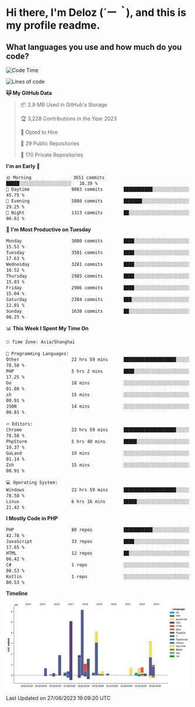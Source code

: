 # **Hi there, I'm Deloz (*´ー｀*), and this is my profile readme.**

## **What languages you use and how much do you code?**

<!--START_SECTION:waka-->
![Code Time](http://img.shields.io/badge/Code%20Time-1%2C758%20hrs%2035%20mins-blue)

![Lines of code](https://img.shields.io/badge/From%20Hello%20World%20I%27ve%20Written-31.1%20million%20lines%20of%20code-blue)

**🐱 My GitHub Data** 

> 📦 2.9 MB Used in GitHub's Storage 
 > 
> 🏆 3,228 Contributions in the Year 2023
 > 
> 💼 Opted to Hire
 > 
> 📜 29 Public Repositories 
 > 
> 🔑 170 Private Repositories 
 > 
**I'm an Early 🐤** 

```text
🌞 Morning                3651 commits        █████░░░░░░░░░░░░░░░░░░░░   18.39 % 
🌆 Daytime                9083 commits        ███████████░░░░░░░░░░░░░░   45.75 % 
🌃 Evening                5808 commits        ███████░░░░░░░░░░░░░░░░░░   29.25 % 
🌙 Night                  1313 commits        ██░░░░░░░░░░░░░░░░░░░░░░░   06.61 % 
```
📅 **I'm Most Productive on Tuesday** 

```text
Monday                   3080 commits        ████░░░░░░░░░░░░░░░░░░░░░   15.51 % 
Tuesday                  3501 commits        ████░░░░░░░░░░░░░░░░░░░░░   17.63 % 
Wednesday                3281 commits        ████░░░░░░░░░░░░░░░░░░░░░   16.52 % 
Thursday                 2985 commits        ████░░░░░░░░░░░░░░░░░░░░░   15.03 % 
Friday                   2986 commits        ████░░░░░░░░░░░░░░░░░░░░░   15.04 % 
Saturday                 2384 commits        ███░░░░░░░░░░░░░░░░░░░░░░   12.01 % 
Sunday                   1638 commits        ██░░░░░░░░░░░░░░░░░░░░░░░   08.25 % 
```


📊 **This Week I Spent My Time On** 

```text
🕑︎ Time Zone: Asia/Shanghai

💬 Programming Languages: 
Other                    22 hrs 59 mins      ████████████████████░░░░░   78.58 % 
PHP                      5 hrs 2 mins        ████░░░░░░░░░░░░░░░░░░░░░   17.25 % 
Go                       18 mins             ░░░░░░░░░░░░░░░░░░░░░░░░░   01.08 % 
sh                       15 mins             ░░░░░░░░░░░░░░░░░░░░░░░░░   00.91 % 
JSON                     14 mins             ░░░░░░░░░░░░░░░░░░░░░░░░░   00.81 % 

🔥 Editors: 
Chrome                   22 hrs 59 mins      ████████████████████░░░░░   78.58 % 
PhpStorm                 5 hrs 40 mins       █████░░░░░░░░░░░░░░░░░░░░   19.37 % 
GoLand                   19 mins             ░░░░░░░░░░░░░░░░░░░░░░░░░   01.14 % 
Zsh                      15 mins             ░░░░░░░░░░░░░░░░░░░░░░░░░   00.91 % 

💻 Operating System: 
Windows                  22 hrs 59 mins      ████████████████████░░░░░   78.58 % 
Linux                    6 hrs 16 mins       █████░░░░░░░░░░░░░░░░░░░░   21.42 % 
```

**I Mostly Code in PHP** 

```text
PHP                      80 repos            ███████████░░░░░░░░░░░░░░   42.78 % 
JavaScript               33 repos            ████░░░░░░░░░░░░░░░░░░░░░   17.65 % 
HTML                     12 repos            ██░░░░░░░░░░░░░░░░░░░░░░░   06.42 % 
C#                       1 repo              ░░░░░░░░░░░░░░░░░░░░░░░░░   00.53 % 
Kotlin                   1 repo              ░░░░░░░░░░░░░░░░░░░░░░░░░   00.53 % 
```



**Timeline**

![Lines of Code chart](https://raw.githubusercontent.com/deloz/deloz/main/assets/bar_graph.png)


 Last Updated on 27/06/2023 19:09:20 UTC
<!--END_SECTION:waka-->

